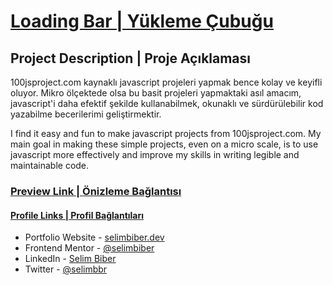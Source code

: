 # [Loading Bar | Yükleme Çubuğu](https://www.100jsprojects.com/project/loading-bar/)

## Project Description | Proje Açıklaması

100jsproject.com kaynaklı javascript projeleri yapmak bence kolay ve keyifli oluyor. Mikro ölçektede olsa bu basit projeleri yapmaktaki asıl amacım, javascript'i daha efektif şekilde kullanabilmek, okunaklı ve sürdürülebilir kod yazabilme becerilerimi geliştirmektir.

I find it easy and fun to make javascript projects from 100jsproject.com. My main goal in making these simple projects, even on a micro scale, is to use javascript more effectively and improve my skills in writing legible and maintainable code.

### [Preview Link | Önizleme Bağlantısı](https://selimbiber.github.io/Pure-JavaScript-Projects/LoadingBar/)

#### [Profile Links | Profil Bağlantıları](https://github.com/selimbiber/)

- Portfolio Website - [selimbiber.dev](https://www.selimbiber.dev)
- Frontend Mentor - [@selimbiber](https://www.frontendmentor.io/profile/selimbiber)
- LinkedIn - [Selim Biber](https://linkedin.com/in/selim-biber-406550214)
- Twitter - [@selimbbr](https://www.twitter.com/selimbbr)

